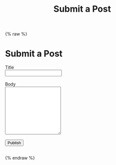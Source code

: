 ﻿---
layout: page
title: Submit a Post
permalink: /submit/
---

{% raw %}
<h1>Submit a Post</h1>

<form id="submitForm">
  <label>Title<br/>
    <input type="text" id="title" required />
  </label>
  <br/><br/>
  <label>Body<br/>
    <textarea id="body" rows="10" required></textarea>
  </label>
  <br/><br/>
  <button type="submit">Publish</button>
</form>

<pre id="result" style="margin-top:1rem;"></pre>

<script>
const endpoint = "' + $NetlifyBase + '/.netlify/functions/submit-post";

document.getElementById("submitForm").addEventListener("submit", async (e) => {
  e.preventDefault();

  const title = document.getElementById("title").value.trim();
  const body  = document.getElementById("body").value.trim();

  const res = await fetch(endpoint, {
    method: "POST",
    headers: { "Content-Type": "application/json" },
    body: JSON.stringify({ title, body })
  });

  const text = await res.text();
  document.getElementById("result").textContent = `Status ${res.status}: ${text}`;
});
</script>
{% endraw %}